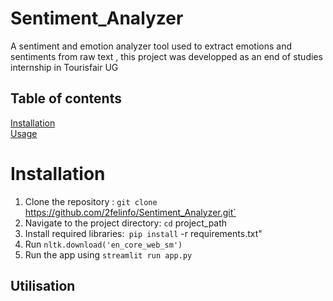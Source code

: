 # Sentiment_Analyzer
A sentiment and emotion analyzer tool used to extract emotions and sentiments from raw text , this project was developped as an end of studies internship in Tourisfair UG
## Table of contents
[Installation](#installation) \
[Usage](#usage)
# Installation
1. Clone the repository : `git clone `https://github.com/2felinfo/Sentiment_Analyzer.git`
2. Navigate to the project directory: `cd` project_path
3. Install required libraries:` pip install` -r requirements.txt"
4. Run `nltk.download('en_core_web_sm')`
5. Run the app using `streamlit run app.py`
## Utilisation
